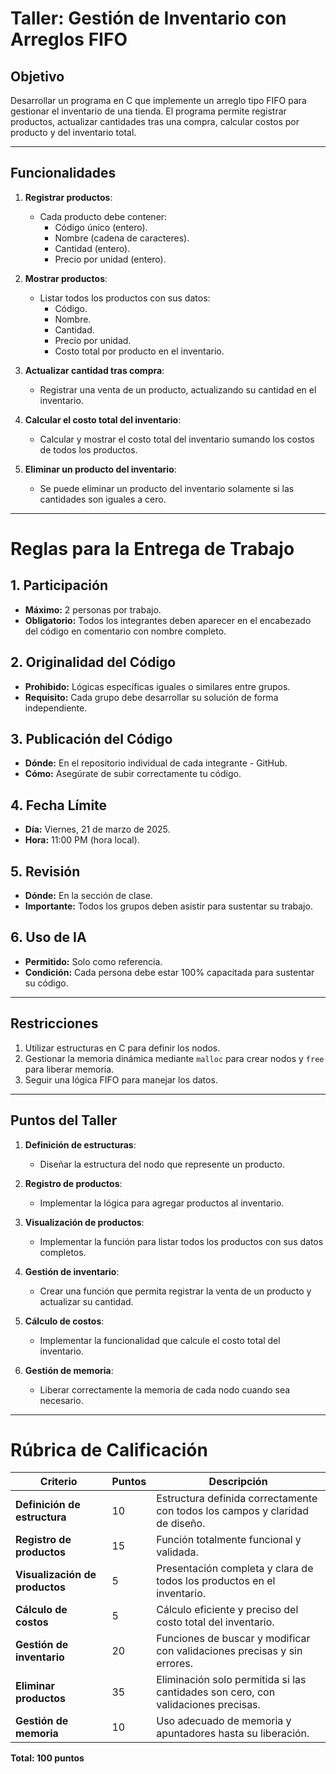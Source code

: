 # **Taller: Gestión de Inventario con Arreglos FIFO**

## **Objetivo**
Desarrollar un programa en C que implemente un arreglo tipo FIFO para gestionar el inventario de una tienda. El programa permite registrar productos, actualizar cantidades tras una compra, calcular costos por producto y del inventario total.

---

## **Funcionalidades**

1. **Registrar productos**:
   - Cada producto debe contener:
     - Código único (entero).
     - Nombre (cadena de caracteres).
     - Cantidad (entero).
     - Precio por unidad (entero).

2. **Mostrar productos**:
   - Listar todos los productos con sus datos:
     - Código.
     - Nombre.
     - Cantidad.
     - Precio por unidad.
     - Costo total por producto en el inventario.

3. **Actualizar cantidad tras compra**:
   - Registrar una venta de un producto, actualizando su cantidad en el inventario.

4. **Calcular el costo total del inventario**:
   - Calcular y mostrar el costo total del inventario sumando los costos de todos los productos.

5. **Eliminar un producto del inventario**:
   - Se puede eliminar un producto del inventario solamente si las cantidades son iguales a cero.

---
# **Reglas para la Entrega de Trabajo**

## **1. Participación**
- **Máximo:** 2 personas por trabajo.
- **Obligatorio:** Todos los integrantes deben aparecer en el encabezado del código en comentario con nombre completo.

## **2. Originalidad del Código**
- **Prohibido:** Lógicas específicas iguales o similares entre grupos.
- **Requisito:** Cada grupo debe desarrollar su solución de forma independiente.

## **3. Publicación del Código**
- **Dónde:** En el repositorio individual de cada integrante - GitHub.
- **Cómo:** Asegúrate de subir correctamente tu código.

## **4. Fecha Límite**
- **Día:** Viernes, 21 de marzo de 2025.
- **Hora:** 11:00 PM (hora local).

## **5. Revisión**
- **Dónde:** En la sección de clase.
- **Importante:** Todos los grupos deben asistir para sustentar su trabajo.

## **6. Uso de IA**
- **Permitido:** Solo como referencia.
- **Condición:** Cada persona debe estar 100% capacitada para sustentar su código.


---

## **Restricciones**
1. Utilizar estructuras en C para definir los nodos.
2. Gestionar la memoria dinámica mediante `malloc` para crear nodos y `free` para liberar memoria.
3. Seguir una lógica FIFO para manejar los datos.

---

## **Puntos del Taller**
1. **Definición de estructuras**:
   - Diseñar la estructura del nodo que represente un producto.

2. **Registro de productos**:
   - Implementar la lógica para agregar productos al inventario.

3. **Visualización de productos**:
   - Implementar la función para listar todos los productos con sus datos completos.

4. **Gestión de inventario**:
   - Crear una función que permita registrar la venta de un producto y actualizar su cantidad.

5. **Cálculo de costos**:
   - Implementar la funcionalidad que calcule el costo total del inventario.

6. **Gestión de memoria**:
   - Liberar correctamente la memoria de cada nodo cuando sea necesario.

---
# Rúbrica de Calificación

| **Criterio**                | **Puntos** | **Descripción**                                                                 |
|-----------------------------|------------|---------------------------------------------------------------------------------|
| **Definición de estructura** | 10         | Estructura definida correctamente con todos los campos y claridad de diseño.    |
| **Registro de productos**    | 15         | Función totalmente funcional y validada.                                       |
| **Visualización de productos** | 5       | Presentación completa y clara de todos los productos en el inventario.          |
| **Cálculo de costos**         | 5         | Cálculo eficiente y preciso del costo total del inventario.                     |
| **Gestión de inventario**     | 20         | Funciones de buscar y modificar con validaciones precisas y sin errores.        |
| **Eliminar productos**        | 35         | Eliminación solo permitida si las cantidades son cero, con validaciones precisas.|
| **Gestión de memoria**        | 10         | Uso adecuado de memoria y apuntadores hasta su liberación.                                   |

**Total: 100 puntos**
